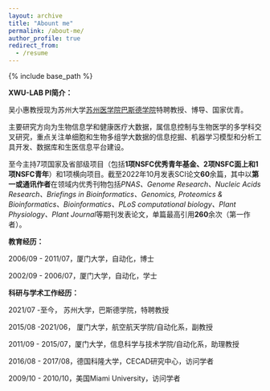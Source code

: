 ```yaml
---
layout: archive
title: "Abount me"
permalink: /about-me/
author_profile: true
redirect_from:
  - /resume
---
```


{% include base_path %}

**XWU-LAB PI简介：**

吴小惠教授现为苏州大学[苏州医学院](http://medical.suda.edu.cn/)[巴斯德学院]( http://pasteur.suda.edu.cn/)特聘教授、博导、国家优青。

主要研究方向为生物信息学和健康医疗大数据，属信息控制与生物医学的多学科交叉研究，重点关注单细胞和生物多组学大数据的信息挖掘、机器学习模型和分析工具开发、数据库和生医信息平台建设。

至今主持7项国家及省部级项目（包括**1项NSFC优秀青年基金、2项NSFC面上和1项NSFC青年**）和1项横向项目。截至2022年10月发表SCI论文**60**余篇，其中以**第一或通讯作者**在领域内优秀刊物包括*PNAS、Genome Research、Nucleic Acids Research、Briefings in Bioinformatics、Genomics, Proteomics & Bioinformatics、Bioinformatics、PLoS computational biology、Plant Physiology、Plant Journal*等期刊发表论文，单篇最高引用**260**余次（第一作者）。


**教育经历：**

2006/09 - 2011/07，厦门大学，自动化，博士

2002/09 - 2006/07，厦门大学，自动化，学士


**科研与学术工作经历：**

2021/07 -至今，	苏州大学，巴斯德学院，特聘教授

2015/08 -2021/06，	厦门大学，航空航天学院/自动化系，副教授

2011/09 - 2015/07，厦门大学，信息科学与技术学院/自动化系，助理教授

2016/08 - 2017/08，德国科隆大学，CECAD研究中心，访问学者

2009/10 - 2010/10，美国Miami University，访问学者

